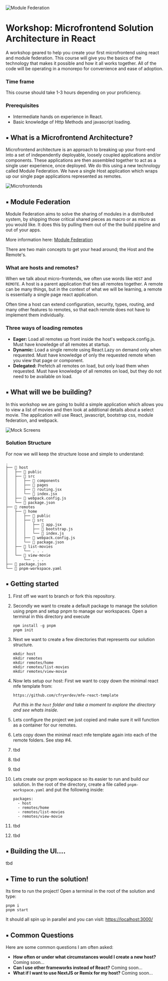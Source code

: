 ![Module Federation](./docs/module_federation_banner.jpg)

# Workshop: Microfrontend Solution Architecture in React
A workshop geared to help you create your first microfrontend using react and module federation. This course will give you the basics of the technology that makes it possible and how it all works together. All of the code will be operating in a monorepo for convenience and ease of adoption. 

### Time frame
This course should take 1-3 hours depending on your proficiency.

### Prerequisites 
- Intermediate hands on experience in React.
- Basic knowledge of Http Methods and javascript loading.

## ▪️ What is a Microfrontend Architecture?

Microfrontend architecture is an approach to breaking up your front-end into a set of independently deployable, loosely coupled applications and/or components. These applications are then assembled together to act as a single user experience, once deployed. We do this using a new technology called Module Federation. We have a single Host application which wraps up our single page applications represented as remotes.

![Microfrontends](./docs/microfrontends.jpg)

## ▪️ Module Federation

Module Federation aims to solve the sharing of modules in a distributed system, by shipping those critical shared pieces as macro or as micro as you would like. It does this by pulling them out of the the build pipeline and out of your apps.

More information here: [Module Federation](https://webpack.js.org/concepts/module-federation/)

There are two main concepts to get your head around; the Host and the Remote's.

### What are hosts and remotes?

When we talk about micro-frontends, we often use words like `HOST` and `REMOTE`. A host is a parent application that ties all remotes together. A remote can be many things, but in the context of what we will be learning, a remote is essentially a single page react application. 

Often time a host can extend configuration, security, types, routing, and many other features to remotes, so that each remote does not have to implement them individually.

### Three ways of loading remotes

- **Eager:** Load all remotes up front inside the host's webpack.config.js. Must have knowledge of all remotes at startup.
- **Dynamic:** Load a single remote using React.Lazy on demand only when requested. Must have knowledge of only the requested remote when you view that page or component.
- **Delegated:** Prefetch all remotes on load, but only load them when requested. Must have knowledge of all remotes on load, but they do not need to be available on load.

## ▪️ What will we be building?
In this workshop we are going to build a simple application which allows you to view a list of movies and then look at additional details about a select movie. The application will use React, javascript, bootstrap css, module federation, and webpack.

![Mock Screens](./docs/mock_screens.jpg)

### Solution Structure
For now we will keep the structure loose and simple to understand:

```
.
├── 📁 host
│   ├── 📁 public
│   ├── 📁 src
│   │   ├── 📁 components
│   │   ├── 📁 pages
│   │   ├── 📄 routing.jsx
│   │   └── 📄 index.jsx
│   ├── 📄 webpack.config.js
│   └── 📄 package.json
├── 📁 remotes
│   ├── 📁 home
│   │   ├── 📁 public
│   │   ├── 📁 src
│   │   │   ├── 📄 app.jsx
│   │   │   ├── 📄 bootstrap.js
│   │   │   └── 📄 index.js
│   │   ├── 📄 webpack.config.js
│   │   └── 📄 package.json
│   ├── 📁 list-movies
│   │   └── . . .
│   └── 📁 view-movie
│       └── . . .
├── 📄 package.json
└── 📄 pnpm-workspace.yaml
```

## ▪️ Getting started

1) First off we want to branch or fork this repository. 

2) Secondly we want to create a default package to manage the solution using pnpm and setup pnpm to manage our workspaces. Open a terminal in this directory and execute 
    ```
    npm install -g pnpm
    pnpm init
    ``` 

3) Next we want to create a few directories that represents our solution structure. 
    ```
    mkdir host
    mkdir remotes
    mkdir remotes/home
    mkdir remotes/list-movies
    mkdir remotes/view-movie
    ```

4) Now lets setup our host: First we want to copy down the minimal react mfe template from:
    ```
    https://github.com/cfryerdev/mfe-react-template
    ```
    _Put this in the `host` folder and take a moment to explore the directory and see whats inside._

5) Lets configure the project we just copied and make sure it will function as a container for our remotes.

6) Lets copy down the minimal react mfe template again into each of the remote folders. See step #4.

7) tbd

8) tbd

9) tbd

10) Lets create our pnpm workspace so its easier to run and build our solution. In the root of the directory, create a file called `pnpm-workspace.yaml` and put the following inside:
    ```
    packages:
      - host
      - remotes/home
      - remotes/list-movies
      - remotes/view-movie
    ```

11) tbd

12) tbd

## ▪️ Building the UI....

tbd

## ▪️ Time to run the solution!

Its time to run the project! Open a terminal in the root of the solution and type:
```
pnpm i
pnpm start
```

It should all spin up in parallel and you can visit: [https://localhost:3000/](https://localhost:3000/)

## ▪️ Common Questions
Here are some common questions I am often asked:

- **How often or under what circumstances would I create a new host?** Coming soon...
- **Can I use other frameworks instead of React?** Coming soon...
- **What if I want to use NextJS or Remix for my host?** Coming soon...